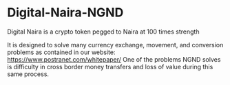 # Digital-Naira-NGND
Digital Naira is a crypto token pegged to Naira at 100 times strength

It is designed to solve many currency exchange, movement, and conversion problems as contained in our website: https://www.postranet.com/whitepaper/
One of the problems NGND solves is difficulty in cross border money transfers and loss of value during this same process.
